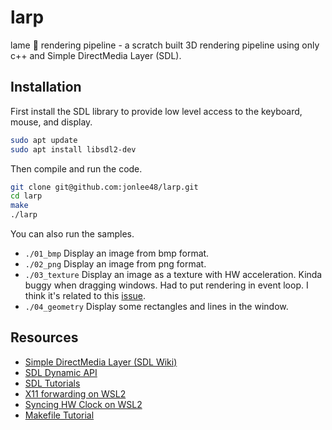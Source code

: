 # larp
lame :speak_no_evil: rendering pipeline - a scratch built 3D rendering pipeline using only c++ and Simple DirectMedia Layer (SDL).

## Installation
First install the SDL library to provide low level access to the keyboard, mouse, and display.

```bash
sudo apt update
sudo apt install libsdl2-dev
```

Then compile and run the code.

```bash
git clone git@github.com:jonlee48/larp.git
cd larp
make
./larp
```

You can also run the samples.

- `./01_bmp` Display an image from bmp format.
- `./02_png` Display an image from png format.
- `./03_texture` Display an image as a texture with HW acceleration. Kinda buggy when dragging windows. Had to put rendering in event loop. I think it's related to this [issue](https://github.com/libsdl-org/SDL/issues/1059#issuecomment-793116234).
- `./04_geometry` Display some rectangles and lines in the window.

## Resources

- [Simple DirectMedia Layer (SDL Wiki)](https://wiki.libsdl.org/SDL2/FrontPage)
- [SDL Dynamic API](https://github.com/libsdl-org/SDL/blob/main/docs/README-dynapi.md)
- [SDL Tutorials](http://lazyfoo.net/tutorials/SDL/index.php)
- [X11 forwarding on WSL2](https://stackoverflow.com/questions/61110603/how-to-set-up-working-x11-forwarding-on-wsl2)
- [Syncing HW Clock on WSL2](https://askubuntu.com/questions/1096930/sudo-apt-update-error-release-file-is-not-yet-valid)
- [Makefile Tutorial](https://makefiletutorial.com)